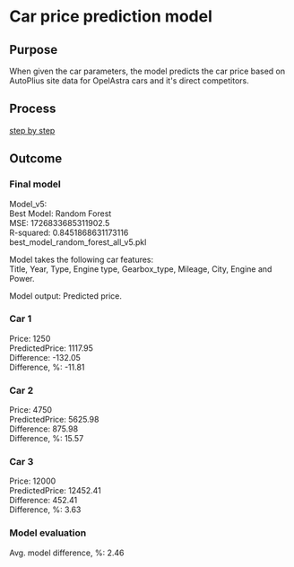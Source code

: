 # Car price prediction model

## Purpose

When given the car parameters, the model predicts the car price based on AutoPlius site data for OpelAstra cars and it's direct competitors.

## Process

[step by step](https://docs.google.com/spreadsheets/d/1YO4mmn-raGmYBzZeasGXwMAk03m2vs_TX9yg0nIk85g/edit?usp=sharing)

## Outcome

### Final model
Model_v5: \
Best Model: Random Forest \
MSE: 1726833685311902.5 \
R-squared: 0.8451868631173116 \
best_model_random_forest_all_v5.pkl

Model takes the following car features: \
Title, Year, Type, Engine type, Gearbox_type, Mileage, City, Engine and Power.

Model output: Predicted price.

### Car 1

Price: 1250 \
PredictedPrice: 1117.95 \
Difference: -132.05 \
Difference, %: -11.81 

### Car 2

Price: 4750 \
PredictedPrice: 5625.98 \
Difference: 875.98 \
Difference, %: 15.57 

### Car 3

Price: 12000 \
PredictedPrice: 12452.41 \
Difference: 452.41 \
Difference, %: 3.63

### Model evaluation		     	    
Avg. model difference, %: 2.46
